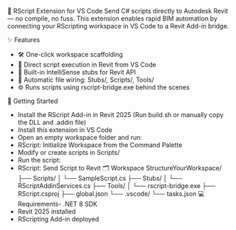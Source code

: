 📘 RScript Extension for VS Code
Send C# scripts directly to Autodesk Revit — no compile, no fuss.
This extension enables rapid BIM automation by connecting your RScripting workspace in VS Code to a Revit Add-in bridge.

✨ Features
- 🛠 One-click workspace scaffolding
- 🚀 Direct script execution in Revit from VS Code
- 🎯 Built-in IntelliSense stubs for Revit API
- 🔄 Automatic file wiring: Stubs/, Scripts/, Tools/
- ⚙️ Runs scripts using rscript-bridge.exe behind the scenes

🧪 Getting Started
- Install the RScript Add-in in Revit 2025
(Run build.sh or manually copy the DLL and .addin file)
- Install this extension in VS Code
- Open an empty workspace folder and run:
- RScript: Initialize Workspace from the Command Palette
- Modify or create scripts in Scripts/
- Run the script:
- RScript: Send Script to Revit
🗂 Workspace StructureYourWorkspace/
├── Scripts/
│   └── SampleScript.cs
├── Stubs/
│   └── RScriptAddinServices.cs
├── Tools/
│   └── rscript-bridge.exe
├── RScript.csproj
├── global.json
└── .vscode/
    └── tasks.json
💻 Requirements- .NET 8 SDK
- Revit 2025 installed
- RScripting Add-in deployed
